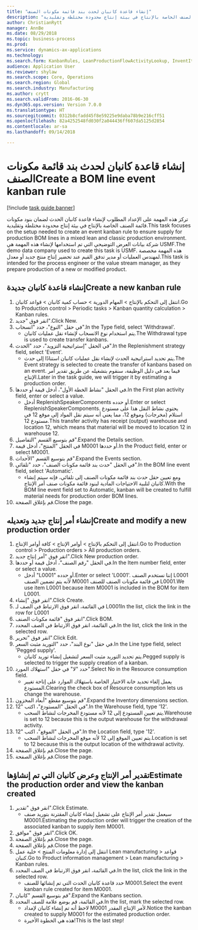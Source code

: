 ```yaml
--- 
title: "إنشاء قاعدة كانبان لحدث بند قائمة مكونات الصنف"
description: "تركز هذه المهمة على الإعداد المطلوب لإنشاء قاعدة كانبان الحدث لضمان بنود مكونات قائمة الصنف الخاصة بالإنتاج في بيئة إنتاج محدودة مختلطة وتقليدية."
author: ChristianRytt
manager: AnnBe
ms.date: 08/29/2018
ms.topic: business-process
ms.prod: 
ms.service: dynamics-ax-applications
ms.technology: 
ms.search.form: KanbanRules, LeanProductionFlowActivityLookup, InventItemIdLookupSimple, ProdTableListPage, ProdTableCreate, InventItemIdLookupPurchase, ProdTable, ProdBOM, ProdParmCostEstimation
audience: Application User
ms.reviewer: shylaw
ms.search.scope: Core, Operations
ms.search.region: Global
ms.search.industry: Manufacturing
ms.author: crytt
ms.search.validFrom: 2016-06-30
ms.dyn365.ops.version: Version 7.0.0
ms.translationtype: HT
ms.sourcegitcommit: 0312b8cfadd45f8e59225e9daba78b9e216cff51
ms.openlocfilehash: 82a4252548fd030f2a044436ff607da5125d2854
ms.contentlocale: ar-sa
ms.lasthandoff: 09/14/2018

---
```

# <a name="create-a-bom-line-event-kanban-rule"></a><span data-ttu-id="2bcd2-103">إنشاء قاعدة كانبان لحدث بند قائمة مكونات الصنف</span><span class="sxs-lookup"><span data-stu-id="2bcd2-103">Create a BOM line event kanban rule</span></span>

[!include [task guide banner](../../includes/task-guide-banner.md)]

<span data-ttu-id="2bcd2-104">تركز هذه المهمة على الإعداد المطلوب لإنشاء قاعدة كانبان الحدث لضمان بنود مكونات قائمة الصنف الخاصة بالإنتاج في بيئة إنتاج محدودة مختلطة وتقليدية.</span><span class="sxs-lookup"><span data-stu-id="2bcd2-104">This task focuses on the setup needed to create an event kanban rule to ensure supply for production BOM lines in a mixed lean and classic production environment.</span></span> <span data-ttu-id="2bcd2-105">شركة بيانات العرض التوضيحي التي تم استخدامها لإنشاء هذه المهمة هي USMF.‬</span><span class="sxs-lookup"><span data-stu-id="2bcd2-105">The demo data company used to create this task is USMF.</span></span> <span data-ttu-id="2bcd2-106">هذه المهمة مخصصة لمهندس العمليات أو مدير تدفق القيم عند تحضير إنتاج منتج جديد أو معدل.</span><span class="sxs-lookup"><span data-stu-id="2bcd2-106">This task is intended for the process engineer or the value stream manager, as they prepare production of a new or modified product.</span></span>


## <a name="create-a-new-kanban-rule"></a><span data-ttu-id="2bcd2-107">إنشاء قاعدة كانبان جديدة</span><span class="sxs-lookup"><span data-stu-id="2bcd2-107">Create a new kanban rule</span></span>
1. <span data-ttu-id="2bcd2-108">انتقل إلى التحكم بالإنتاج‬ > المهام الدورية > حساب كمية كانبان > قواعد كانبان.</span><span class="sxs-lookup"><span data-stu-id="2bcd2-108">Go to Production control > Periodic tasks > Kanban quantity calculation > Kanban rules.</span></span>
2. <span data-ttu-id="2bcd2-109">انقر فوق "جديد".</span><span class="sxs-lookup"><span data-stu-id="2bcd2-109">Click New.</span></span>
3. <span data-ttu-id="2bcd2-110">في حقل "النوع"، حدد "انسحاب".</span><span class="sxs-lookup"><span data-stu-id="2bcd2-110">In the Type field, select 'Withdrawal'.</span></span>
    * <span data-ttu-id="2bcd2-111">يتم استخدام نوع الانسحاب لإنشاء نقل عمليات كانبان.</span><span class="sxs-lookup"><span data-stu-id="2bcd2-111">The Withdrawal type is used to create transfer kanbans.</span></span>  
4. <span data-ttu-id="2bcd2-112">في الحقل "إستراتيجية التزويد"، حدد "الحدث".</span><span class="sxs-lookup"><span data-stu-id="2bcd2-112">In the Replenishment strategy field, select 'Event'.</span></span>
    * <span data-ttu-id="2bcd2-113">يتم تحديد استراتيجية الحدث لإنشاء نقل عمليات كانبان استنادًا إلى حدث.</span><span class="sxs-lookup"><span data-stu-id="2bcd2-113">The Event strategy is selected to create the transfer of kanbans based on an event.</span></span> <span data-ttu-id="2bcd2-114">فيما بعد في دليل الوظيفة، سنقوم بتشغيله عن طريق تقدير أمر الإنتاج.</span><span class="sxs-lookup"><span data-stu-id="2bcd2-114">Later in the task guide, we will trigger it by estimating a production order.</span></span>  
5. <span data-ttu-id="2bcd2-115">في الحقل "نشاط الخطة الأول"، أدخل قيمة أو حددها.</span><span class="sxs-lookup"><span data-stu-id="2bcd2-115">In the First plan activity field, enter or select a value.</span></span>
    * <span data-ttu-id="2bcd2-116">أدخل ReplenishSpeakerComponents أو حدده.</span><span class="sxs-lookup"><span data-stu-id="2bcd2-116">Enter or select ReplenishSpeakerComponents.</span></span> <span data-ttu-id="2bcd2-117">يحتوي نشاط النقل هذا على مستودع استلام (مخرجات) وموقع 12، مما يعني أنه سيتم نقل المواد إلى موقع 12 في مستودع 12.</span><span class="sxs-lookup"><span data-stu-id="2bcd2-117">This transfer activity has receipt (output) warehouse and location 12, which means that material will be moved to location 12 in warehouse 12.</span></span>  
6. <span data-ttu-id="2bcd2-118">قم بتوسيع القسم "التفاصيل".</span><span class="sxs-lookup"><span data-stu-id="2bcd2-118">Expand the Details section.</span></span>
7. <span data-ttu-id="2bcd2-119">في الحقل "المنتج"، أدخل قيمة M0001 أو حددها.</span><span class="sxs-lookup"><span data-stu-id="2bcd2-119">In the Product field, enter or select M0001.</span></span>
8. <span data-ttu-id="2bcd2-120">قم بتوسيع القسم "الأحداث".</span><span class="sxs-lookup"><span data-stu-id="2bcd2-120">Expand the Events section.</span></span>
9. <span data-ttu-id="2bcd2-121">في الحقل "حدث بند قائمة مكونات الصنف"، حدد "تلقائي".</span><span class="sxs-lookup"><span data-stu-id="2bcd2-121">In the BOM line event field, select 'Automatic'.</span></span>
    * <span data-ttu-id="2bcd2-122">ومع تعيين حقل حدث بند قائمة مكونات الصنف إلى تلقائي، فإنه سيتم إنشاء كانبان لتلبية الاحتياجات المادية لبنود قائمة مكونات صنف أمر الإنتاج.</span><span class="sxs-lookup"><span data-stu-id="2bcd2-122">With the BOM line event field set to Automatic, kanban will be created to fulfill material needs for production order BOM lines.</span></span>  
10. <span data-ttu-id="2bcd2-123">قم بإغلاق الصفحة.</span><span class="sxs-lookup"><span data-stu-id="2bcd2-123">Close the page.</span></span>

## <a name="create-and-modify-a-new-production-order"></a><span data-ttu-id="2bcd2-124">إنشاء أمر إنتاج جديد وتعديله</span><span class="sxs-lookup"><span data-stu-id="2bcd2-124">Create and modify a new production order</span></span>
1. <span data-ttu-id="2bcd2-125">انتقل إلى التحكم بالإنتاج‬ > أوامر الإنتاج > كافة أوامر الإنتاج.</span><span class="sxs-lookup"><span data-stu-id="2bcd2-125">Go to Production control > Production orders > All production orders.</span></span>
2. <span data-ttu-id="2bcd2-126">انقر فوق "أمر إنتاج جديد".</span><span class="sxs-lookup"><span data-stu-id="2bcd2-126">Click New production order.</span></span>
3. <span data-ttu-id="2bcd2-127">في الحقل "رقم الصنف"، أدخل قيمة أو حددها.</span><span class="sxs-lookup"><span data-stu-id="2bcd2-127">In the Item number field, enter or select a value.</span></span>
    * <span data-ttu-id="2bcd2-128">أدخل "L0001" أو حدده.</span><span class="sxs-lookup"><span data-stu-id="2bcd2-128">Enter or select 'L0001'.</span></span> <span data-ttu-id="2bcd2-129">إننا نستخدم الصنف L0001 لأنه يتم تضمين الصنف M0001 في قائمة مكونات الصنف للصنف L0001.</span><span class="sxs-lookup"><span data-stu-id="2bcd2-129">We use item L0001 because item M0001 is included in the BOM for item L0001.</span></span>  
4. <span data-ttu-id="2bcd2-130">انقر فوق "إنشاء".</span><span class="sxs-lookup"><span data-stu-id="2bcd2-130">Click Create.</span></span>
5. <span data-ttu-id="2bcd2-131">في القائمة، انقر فوق الارتباط في الصف لـ L0001</span><span class="sxs-lookup"><span data-stu-id="2bcd2-131">In the list, click the link in the row for L0001</span></span>
6. <span data-ttu-id="2bcd2-132">انقر فوق "قائمة مكونات الصنف".</span><span class="sxs-lookup"><span data-stu-id="2bcd2-132">Click BOM.</span></span>
7. <span data-ttu-id="2bcd2-133">في القائمة، انقر فوق الارتباط في الصف المحدد.</span><span class="sxs-lookup"><span data-stu-id="2bcd2-133">In the list, click the link in the selected row.</span></span>
8. <span data-ttu-id="2bcd2-134">انقر فوق "تحرير".</span><span class="sxs-lookup"><span data-stu-id="2bcd2-134">Click Edit.</span></span>
9. <span data-ttu-id="2bcd2-135">في حقل "نوع البند"، حدد "التوريد مثبت السعر.</span><span class="sxs-lookup"><span data-stu-id="2bcd2-135">In the Line type field, select 'Pegged supply'.</span></span>
    * <span data-ttu-id="2bcd2-136">يتم تحديد التوريد مثبت السعر لتشغيل إنشاء توريد كانبان.</span><span class="sxs-lookup"><span data-stu-id="2bcd2-136">Pegged supply is selected to trigger the supply creation of a kanban.</span></span>  
10. <span data-ttu-id="2bcd2-137">حدد "لا" في حقل "استهلاك المورد".</span><span class="sxs-lookup"><span data-stu-id="2bcd2-137">Select No in the Resource consumption field.</span></span>
    * <span data-ttu-id="2bcd2-138">يعمل إلغاء تحديد خانة الاختيار الخاصة باستهلاك الموارد على إتاحة تغيير المستودع.</span><span class="sxs-lookup"><span data-stu-id="2bcd2-138">Clearing the check box of Resource consumption lets us change the warehouse.</span></span>  
11. <span data-ttu-id="2bcd2-139">قم بتوسيع مقطع "أبعاد المخزون".</span><span class="sxs-lookup"><span data-stu-id="2bcd2-139">Expand the Inventory dimensions section.</span></span>
12. <span data-ttu-id="2bcd2-140">في الحقل "المستودع"، اكتب "12".</span><span class="sxs-lookup"><span data-stu-id="2bcd2-140">In the Warehouse field, type '12'.</span></span>
    * <span data-ttu-id="2bcd2-141">يتم تعيين المستودع إلى 12 لأنه مستودع المخرجات لنشاط السحب.</span><span class="sxs-lookup"><span data-stu-id="2bcd2-141">Warehouse is set to 12 because this is the output warehouse for the withdrawal activity.</span></span>  
13. <span data-ttu-id="2bcd2-142">في الحقل "الموقع"، اكتب "12".</span><span class="sxs-lookup"><span data-stu-id="2bcd2-142">In the Location field, type '12'.</span></span>
    * <span data-ttu-id="2bcd2-143">يتم تعيين الموقع إلى 12 لأنه موقع المخرجات لنشاط السحب.</span><span class="sxs-lookup"><span data-stu-id="2bcd2-143">Location is set to 12 because this is the output location of the withdrawal activity.</span></span>  
14. <span data-ttu-id="2bcd2-144">قم بإغلاق الصفحة.</span><span class="sxs-lookup"><span data-stu-id="2bcd2-144">Close the page.</span></span>
15. <span data-ttu-id="2bcd2-145">قم بإغلاق الصفحة.</span><span class="sxs-lookup"><span data-stu-id="2bcd2-145">Close the page.</span></span>

## <a name="estimate-the-production-order-and-view-the-kanban-created"></a><span data-ttu-id="2bcd2-146">تقدير أمر الإنتاج وعرض كانبان التي تم إنشاؤها</span><span class="sxs-lookup"><span data-stu-id="2bcd2-146">Estimate the production order and view the kanban created</span></span>
1. <span data-ttu-id="2bcd2-147">انقر فوق "تقدير".</span><span class="sxs-lookup"><span data-stu-id="2bcd2-147">Click Estimate.</span></span>
    * <span data-ttu-id="2bcd2-148">سيعمل تقدير أمر الإنتاج على تشغيل إنشاء كانبان المقترنة بتوريد صنف M0001.</span><span class="sxs-lookup"><span data-stu-id="2bcd2-148">Estimating the production order will trigger the creation of the associated kanban to supply item M0001.</span></span>  
2. <span data-ttu-id="2bcd2-149">انقر فوق "موافق".</span><span class="sxs-lookup"><span data-stu-id="2bcd2-149">Click OK.</span></span>
3. <span data-ttu-id="2bcd2-150">قم بإغلاق الصفحة.</span><span class="sxs-lookup"><span data-stu-id="2bcd2-150">Close the page.</span></span>
4. <span data-ttu-id="2bcd2-151">قم بإغلاق الصفحة.</span><span class="sxs-lookup"><span data-stu-id="2bcd2-151">Close the page.</span></span>
5. <span data-ttu-id="2bcd2-152">انتقل إلى إدارة معلومات المنتج‬ > خلية عمل Lean manufacturing > قواعد كنبان.</span><span class="sxs-lookup"><span data-stu-id="2bcd2-152">Go to Product information management > Lean manufacturing > Kanban rules.</span></span>
6. <span data-ttu-id="2bcd2-153">في القائمة، انقر فوق الارتباط في الصف المحدد.</span><span class="sxs-lookup"><span data-stu-id="2bcd2-153">In the list, click the link in the selected row.</span></span>
    * <span data-ttu-id="2bcd2-154">حدد قاعدة كانبان الحدث التي تم إنشائها للصنف M0001.</span><span class="sxs-lookup"><span data-stu-id="2bcd2-154">Select the event kanban rule created for item M0001.</span></span>  
7. <span data-ttu-id="2bcd2-155">قم بتوسيع القسم "كانبان".</span><span class="sxs-lookup"><span data-stu-id="2bcd2-155">Expand the Kanbans section.</span></span>
8. <span data-ttu-id="2bcd2-156">في القائمة، قم بوضع علامة للصف المحدد.</span><span class="sxs-lookup"><span data-stu-id="2bcd2-156">In the list, mark the selected row.</span></span>
    * <span data-ttu-id="2bcd2-157">لاحظ أنه تم إنشاء كانبان لإمداد M0001 لأمر الإنتاج المقدر.</span><span class="sxs-lookup"><span data-stu-id="2bcd2-157">Notice the kanban created to supply M0001 for the estimated production order.</span></span>  
    * <span data-ttu-id="2bcd2-158">هذه هي الخطوة الأخيرة!</span><span class="sxs-lookup"><span data-stu-id="2bcd2-158">This is the last step!</span></span>  



